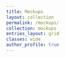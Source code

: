 ```yaml
---
title: Mockups
layout: collection
permalink: /mockups/
collection: mockups
entries_layout: grid
classes: wide
author_profile: true
---
```


